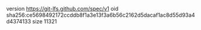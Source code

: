 version https://git-lfs.github.com/spec/v1
oid sha256:ce5698492172ccddb8f1a3e13f3a6b56c2162d5dacaf1ac8d55d93a4d4374133
size 11321
